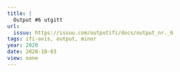 ```yaml
---
title: |
  Output #6 utgitt
url:
  issuu: https://issuu.com/outputifi/docs/output_nr._6
tags: ifi-avis, output, minor
year: 2020
date: 2020-10-03
view: none
---
```

